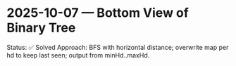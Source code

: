 # 2025-10-07 — Bottom View of Binary Tree

Status: ✅ Solved
Approach: BFS with horizontal distance; overwrite map per hd to keep last seen; output from minHd..maxHd.
